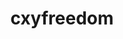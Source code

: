 ---
title: cxyfreedom
github: https://github.com/cxyfreedom
mode: dark
transition: 1s
score: 82.3
archetype:
- Stats and Metrics
---